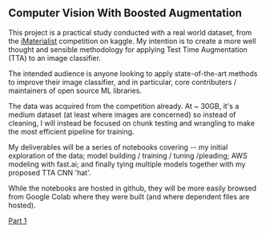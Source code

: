 ## Computer Vision With Boosted Augmentation

This project is a practical study conducted with a real world dataset, from the
[iMaterialist](https://www.kaggle.com/c/imaterialist-challenge-furniture-2018) competition on kaggle. My intention is to create a more well thought and sensible methodology for applying Test Time Augmentation (TTA) to an image classifier.

The intended audience is anyone looking to apply state-of-the-art methods to improve their image classifier, and in particular, core contributers / maintainers of open source ML libraries.

The data was acquired from the competition already. At ~ 30GB, it's a medium dataset (at least where images are concerned) so instead of cleaning, I will instead be focused on chunk testing and wrangling to make the most efficient pipeline for training.

My deliverables will be a series of notebooks covering -- my initial exploration of the data; model building / training / tuning /pleading; AWS modeling with fast.ai; and finally tying multiple models together with my proposed TTA CNN 'hat'.

While the notebooks are hosted in github, they will be more easily browsed from Google Colab where they were built (and where dependent files are hosted).

[Part 1](https://drive.google.com/file/d/1gXWExvvcdyf9EC4YZ3S-xZBQbOBEMqWB/view?usp=sharing)

